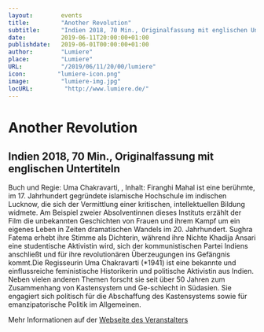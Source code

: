 ```yaml
---
layout:        events
title:         "Another Revolution"
subtitle:      "Indien 2018, 70 Min., Originalfassung mit englischen Untertiteln"
date:          2019-06-11T20:00:00+01:00
publishdate:   2019-06-01T00:00:00+01:00
author:        "Lumiere"
place:         "Lumiere"
URL:           "/2019/06/11/20/00/lumiere"
icon:         "lumiere-icon.png"
image:         "lumiere-img.jpg"
locURL:         "http://www.lumiere.de/"
---
```


Another Revolution
===========

Indien 2018, 70 Min., Originalfassung mit englischen Untertiteln
-----------

Buch und Regie: Uma Chakravarti, , Inhalt: Firanghi Mahal ist eine berühmte, im 17. Jahrhundert gegründete islamische Hochschule im indischen Lucknow, die sich der Vermittlung einer kritischen, intellektuellen Bildung widmete. Am Beispiel zweier Absolventinnen dieses Instituts erzählt der Film die unbekannten Geschichten von Frauen und ihrem Kampf um ein eigenes Leben in Zeiten dramatischen Wandels im 20. Jahrhundert. Sughra Fatema erhebt ihre Stimme als Dichterin, während ihre Nichte Khadija Ansari eine studentische Aktivistin wird, sich der kommunistischen Partei Indiens anschließt und für ihre revolutionären Überzeugungen ins Gefängnis kommt.Die Regisseurin Uma Chakravarti (*1941) ist eine bekannte und einflussreiche feministische Historikerin und politische Aktivistin aus Indien. Neben vielen anderen Themen forscht sie seit über 50 Jahren zum Zusammenhang von Kastensystem und Ge-schlecht in Südasien. Sie engagiert sich politisch für die Abschaffung des Kastensystems sowie für emanzipatorische Politik im Allgemeinen.

Mehr Informationen auf der [Webseite des Veranstalters](http://www.lumiere.de/19/06/indien.htm)
